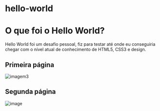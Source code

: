 # hello-world


<h1>
  O que foi o Hello World?
</h1>
<p>
  Hello World foi um desafio pessoal, fiz para testar até onde eu conseguiria chegar com o nível atual de conhecimento de HTML5, CSS3 e design.
  
  <h2>
    Primeira página
  </h2>
  
  ![imagem3](https://user-images.githubusercontent.com/92291111/156814333-024aba69-ed6b-45ca-99a8-490002085ce3.PNG)
  
  <h2>
  Segunda página
  </h2>
  
  ![image](https://user-images.githubusercontent.com/92291111/183311265-4775009c-e1c9-4fd4-af83-4b46a09e37a7.png)


  
  
  
  
